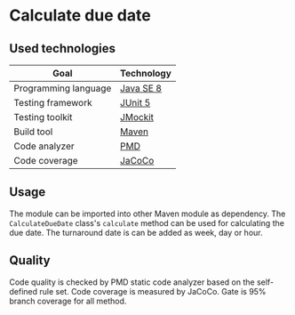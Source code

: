 # Calculate due date

## Used technologies

| Goal                 | Technology |
| -------------------- | ---------- |
| Programming language | [Java SE  8](https://www.oracle.com/technetwork/java/javase/overview/java8-2100321.html) |
| Testing framework    | [JUnit 5](https://junit.org/junit5/) |
| Testing toolkit      | [JMockit](https://jmockit.github.io) |
| Build tool           | [Maven](https://maven.apache.org/) |
| Code analyzer        | [PMD](https://pmd.github.io/) |
| Code coverage        | [JaCoCo](https://www.eclemma.org/jacoco/) |

## Usage

The module can be imported into other Maven module as dependency.
The `CalculateDueDate` class's `calculate` method can be used for calculating the due date.
The turnaround date is can be added as week, day or hour.

## Quality

Code quality is checked by PMD static code analyzer based on the self-defined rule set.
Code coverage is measured by JaCoCo. Gate is 95% branch coverage for all method.